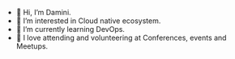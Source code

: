 - 👋 Hi, I’m Damini.
- 👀 I’m interested in Cloud native ecosystem.
- 🌱 I’m currently learning DevOps.
- 💞️ I love attending and volunteering at Conferences, events and Meetups.


<!---
DaminiM-23/DaminiM-23 is a ✨ special ✨ repository because its `README.md` (this file) appears on your GitHub profile.
You can click the Preview link to take a look at your changes.
--->

